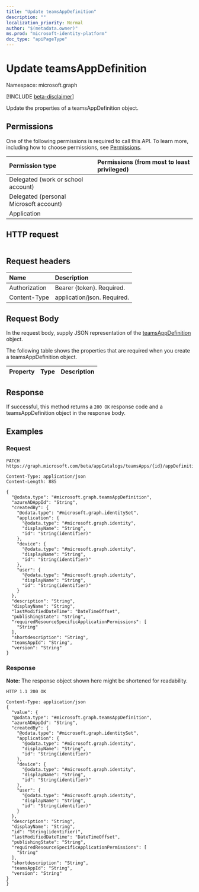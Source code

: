 ```yaml
---
title: "Update teamsAppDefinition"
description: ""
localization_priority: Normal
author: "$(metadata.owner)"
ms.prod: "microsoft-identity-platform"
doc_type: "apiPageType"
---
```


# Update teamsAppDefinition

Namespace: microsoft.graph

[!INCLUDE [beta-disclaimer](../../includes/beta-disclaimer.md)]

Update the properties of a teamsAppDefinition object.

## Permissions

One of the following permissions is required to call this API. To learn more, including how to choose permissions, see [Permissions](/graph/permissions-reference).

| Permission type                        | Permissions (from most to least privileged) |
| :------------------------------------- | :------------------------------------------ |
| Delegated (work or school account)     |                                             |
| Delegated (personal Microsoft account) |                                             |
| Application                            |                                             |

## HTTP request

<!-- {
  "blockType": "ignored"
}
-->

```http

```

## Request headers

| Name          | Description                 |
| :------------ | :-------------------------- |
| Authorization | Bearer {token}. Required.   |
| Content-Type  | application/json. Required. |

## Request Body

In the request body, supply JSON representation of the [teamsAppDefinition](../resources/-teamsappdefinition.md) object.

<!-- Actions and Functions -->

<!-- CRUD Methods -->

The following table shows the properties that are required when you create a teamsAppDefinition object.

| Property | Type | Description |
| :------- | :--- | :---------- |

## Response

If successful, this method returns a `200 OK` response code and a teamsAppDefinition object in the response body.

## Examples

### Request

<!-- {
  "blockType": "request",
  "name": "update_teamsappdefinition"
}
-->

```http
PATCH https://graph.microsoft.com/beta/appCatalogs/teamsApps/{id}/appDefinitions/{id}

Content-Type: application/json
Content-Length: 885

{
  "@odata.type": "#microsoft.graph.teamsAppDefinition",
  "azureADAppId": "String",
  "createdBy": {
    "@odata.type": "#microsoft.graph.identitySet",
    "application": {
      "@odata.type": "#microsoft.graph.identity",
      "displayName": "String",
      "id": "String(identifier)"
    },
    "device": {
      "@odata.type": "#microsoft.graph.identity",
      "displayName": "String",
      "id": "String(identifier)"
    },
    "user": {
      "@odata.type": "#microsoft.graph.identity",
      "displayName": "String",
      "id": "String(identifier)"
    }
  },
  "description": "String",
  "displayName": "String",
  "lastModifiedDateTime": "DateTimeOffset",
  "publishingState": "String",
  "requiredResourceSpecificApplicationPermissions": [
    "String"
  ],
  "shortdescription": "String",
  "teamsAppId": "String",
  "version": "String"
}

```

### Response

**Note:** The response object shown here might be shortened for readability.

<!-- {
  "blockType": "response",
  "truncated": true,
  "@odata.type": "Microsoft.Teams.GraphSvc.teamsAppDefinition"
}
-->

```http
HTTP 1.1 200 OK

Content-Type: application/json
{
  "value": {
  "@odata.type": "#microsoft.graph.teamsAppDefinition",
  "azureADAppId": "String",
  "createdBy": {
    "@odata.type": "#microsoft.graph.identitySet",
    "application": {
      "@odata.type": "#microsoft.graph.identity",
      "displayName": "String",
      "id": "String(identifier)"
    },
    "device": {
      "@odata.type": "#microsoft.graph.identity",
      "displayName": "String",
      "id": "String(identifier)"
    },
    "user": {
      "@odata.type": "#microsoft.graph.identity",
      "displayName": "String",
      "id": "String(identifier)"
    }
  },
  "description": "String",
  "displayName": "String",
  "id": "String(identifier)",
  "lastModifiedDateTime": "DateTimeOffset",
  "publishingState": "String",
  "requiredResourceSpecificApplicationPermissions": [
    "String"
  ],
  "shortdescription": "String",
  "teamsAppId": "String",
  "version": "String"
}
}

```
